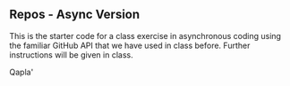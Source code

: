 Repos - Async Version
---

This is the starter code for a class exercise in asynchronous coding using the familiar GitHub API that we have used in class before.  Further instructions will be given in class.

Qapla'